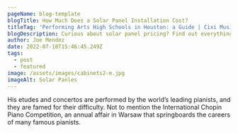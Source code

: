 ```yaml
---
pageName: blog-template
blogTitle: How Much Does a Solar Panel Installation Cost?
titleTag: 'Performing Arts High Schools in Houston: a Guide | Cixi Music Studio'
blogDescription: Curious about solar panel pricing? Find out everything you want to know about solar pricing from a transparent solar installation company.
author: Joe Mendez
date: 2022-07-18T15:46:45.249Z
tags:
  - post
  - featured
image: /assets/images/cabinets2-m.jpg
imageAlt: Solar Panles
---
```

His etudes and concertos are performed by the world’s leading pianists, and they are famed for their difficulty. Not to mention the International Chopin Piano Competition, an annual affair in Warsaw that springboards the careers of many famous pianists.